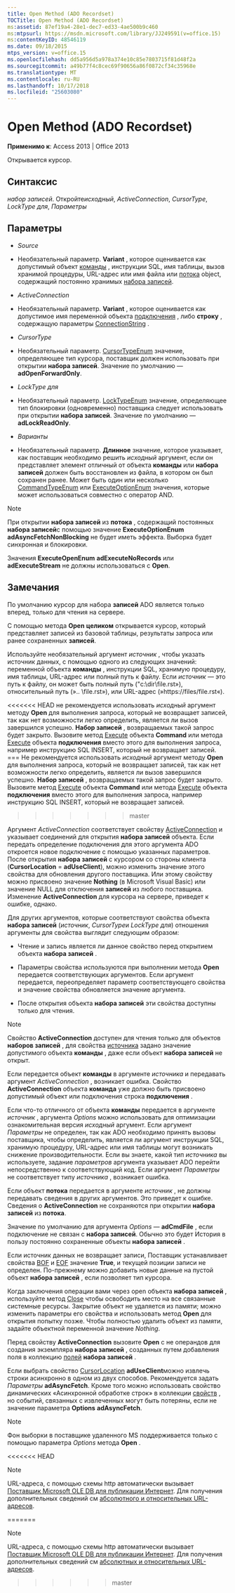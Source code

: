 ```yaml
---
title: Open Method (ADO Recordset)
TOCTitle: Open Method (ADO Recordset)
ms:assetid: 87ef19a4-28e1-dec7-ed33-4ae500b9c460
ms:mtpsurl: https://msdn.microsoft.com/library/JJ249591(v=office.15)
ms:contentKeyID: 48546119
ms.date: 09/18/2015
mtps_version: v=office.15
ms.openlocfilehash: dd5a956d5a978a374e10c85e7803715f81d48f2a
ms.sourcegitcommit: a49b77f4c8cec69f90656a86f0872cf34c35968e
ms.translationtype: MT
ms.contentlocale: ru-RU
ms.lasthandoff: 10/17/2018
ms.locfileid: "25603080"
---
```

# <a name="open-method-ado-recordset"></a>Open Method (ADO Recordset)


**Применимо к**: Access 2013 | Office 2013


Открывается курсор.

## <a name="syntax"></a>Синтаксис

*набор записей*. Откройте*исходный*, *ActiveConnection*, *CursorType*, *LockType для*, *Параметры*

## <a name="parameters"></a>Параметры

  - *Source*

  - Необязательный параметр. **Variant** , которое оценивается как допустимый объект [команды](command-object-ado.md) , инструкции SQL, имя таблицы, вызов хранимой процедуры, URL-адрес или имя файла или [потока](stream-object-ado.md) object, содержащий постоянно хранимых [набора записей](recordset-object-ado.md).

  - *ActiveConnection*

  - Необязательный параметр. **Variant** , которое оценивается как допустимое имя переменной объекта [подключения](connection-object-ado.md) , либо **строку** , содержащую параметры [ConnectionString](connectionstring-property-ado.md) .

  - *CursorType*

  - Необязательный параметр. [CursorTypeEnum](cursortypeenum.md) значение, определяющее тип курсора, поставщик должен использовать при открытии **набора записей**. Значение по умолчанию — **adOpenForwardOnly**.

  - *LockType для*

  - Необязательный параметр. [LockTypeEnum](locktypeenum.md) значение, определяющее тип блокировки (одновременно) поставщика следует использовать при открытии **набора записей**. Значение по умолчанию — **adLockReadOnly**.

  - *Варианты*

  - Необязательный параметр. **Длинное** значение, которое указывает, как поставщик необходимо решить *исходный* аргумент, если он представляет элемент отличный от объекта **команды** или **набора записей** должен быть восстановлен из файла, в котором он был сохранен ранее. Может быть один или несколько [CommandTypeEnum](commandtypeenum.md) или [ExecuteOptionEnum](executeoptionenum.md) значения, которые может использоваться совместно с оператор AND.


> [!NOTE]
> <P>При открытии <STRONG>набора записей</STRONG> из <STRONG>потока</STRONG> , содержащий постоянных <STRONG>набора записей</STRONG>с помощью значение <STRONG>ExecuteOptionEnum</STRONG> <STRONG>adAsyncFetchNonBlocking</STRONG> не будет иметь эффекта. Выборка будет синхронная и блокировки.</P>



Значения **ExecuteOpenEnum** **adExecuteNoRecords** или **adExecuteStream** не должны использоваться с **Open**.

## <a name="remarks"></a>Замечания

По умолчанию курсор для набора **записей** ADO является только вперед, только для чтения на сервере.

С помощью метода **Open** **целиком** открывается курсор, который представляет записей из базовой таблицы, результаты запроса или ранее сохраненных **записей**.

Используйте необязательный аргумент *источник* , чтобы указать источник данных, с помощью одного из следующих значений: переменной объекта **команды** , инструкции SQL, хранимую процедуру, имя таблицы, URL-адрес или полный путь к файлу. Если *источник* — это путь к файлу, он может быть полный путь ("c:\\dir\\file.rst»), относительный путь (».. \\file.rst»), или URL-адрес (»https://files/file.rst«).

<<<<<<< HEAD не рекомендуется использовать *исходный* аргумент методу **Open** для выполнения запроса, который не возвращает записей, так как нет возможности легко определить, является ли вызов завершился успешно. **Набор записей** , возвращаемых такой запрос будет закрыто. Вызовите метод [Execute](https://msdn.microsoft.com/library/jj248785\(v=office.15\)) объекта **Command** или метода [Execute](https://msdn.microsoft.com/library/jj249832\(v=office.15\)) объекта **подключения** вместо этого для выполнения запроса, например инструкцию SQL INSERT, который не возвращает записей.
=== Не рекомендуется использовать *исходный* аргумент методу **Open** для выполнения запроса, который не возвращает записей, так как нет возможности легко определить, является ли вызов завершился успешно. **Набор записей** , возвращаемых такой запрос будет закрыто. Вызовите метод [Execute](https://docs.microsoft.com/office/vba/access/concepts/miscellaneous/execute-method-ado-command) объекта **Command** или метода [Execute](https://msdn.microsoft.com/library/jj249832\(v=office.15\)) объекта **подключения** вместо этого для выполнения запроса, например инструкцию SQL INSERT, который не возвращает записей.
>>>>>>> master

Аргумент *ActiveConnection* соответствует свойству [ActiveConnection](activeconnection-property-ado.md) и указывает соединений для открытия **набора записей** объекта. Если передать определение подключения для этого аргумента ADO откроется новое подключение с помощью указанных параметров. После открытия **набора записей** с курсором со стороны клиента (**CursorLocation** = **adUseClient**), можно изменить значение этого свойства для обновления другого поставщика. Или этому свойству можно присвоено значение **Nothing** (в Microsoft Visual Basic) или значение NULL для отключения **записей** из любого поставщика. Изменение **ActiveConnection** для курсора на сервере, приведет к ошибке, однако.

Для других аргументов, которые соответствуют свойства объекта **набора записей** (*источник*, *CursorType*и *LockType для*) отношения аргументы для свойства выглядит следующим образом:

  - Чтение и запись является ли данное свойство перед открытием объекта **набора записей** .

  - Параметры свойства используются при выполнении метода **Open** передается соответствующих аргументов. Если аргумент передается, переопределяет параметр соответствующего свойства и значение свойства обновляется значение аргумента.

  - После открытия объекта **набора записей** эти свойства доступны только для чтения.


> [!NOTE]
> <P>Свойство <STRONG>ActiveConnection</STRONG> доступен для чтения только для объектов <STRONG>наборов записей</STRONG> , для свойства <A href="source-property-ado-recordset.md">источника</A> задано значение допустимого объекта <STRONG>команды</STRONG> , даже если объект <STRONG>набора записей</STRONG> не открыт.</P>



Если передается объект **команды** в аргументе *источника* и передавать аргумент *ActiveConnection* , возникает ошибка. Свойство **ActiveConnection** объекта **команда** уже должно быть присвоено допустимый объект или подключения строка **подключения** .

Если что-то отличного от объекта **команды** передается в аргументе *источник* , аргумента *Options* можно использовать для оптимизации ознакомительная версия *исходный* аргумент. Если аргумент *Параметры* не определен, так как ADO необходимо принять вызовы поставщика, чтобы определить, является ли аргумент инструкции SQL, хранимую процедуру, URL-адрес или имя таблицы могут возникать снижение производительности. Если вы знаете, какой тип *источника* вы используете, задание *параметров* аргумента указывает ADO перейти непосредственно к соответствующий код. Если аргумент *Параметры* не соответствует типу *источника* , возникает ошибка.

Если объект **потока** передается в аргументе *источник* , не должны передавать сведения в других аргументов. Это приведет к ошибке. Сведения о **ActiveConnection** не сохраняются при открытии **набора записей** из **потока**.

Значение по умолчанию для аргумента *Options* — **adCmdFile** , если подключение не связан с **набора записей**. Обычно это будет История в пользу постоянно сохраненные объекты **набора записей** .

Если источник данных не возвращает записи, Поставщик устанавливает свойства [BOF](bof-eof-properties-ado.md) и [EOF](bof-eof-properties-ado.md) значение **True**, и текущей позиции записи не определен. По-прежнему можно добавить новые данные на пустой объект **набора записей** , если позволяет тип курсора.

Когда заключения операции вами через open объекта **набора записей** , используйте метод [Close](close-method-ado.md) чтобы освободить место на все связанные системные ресурсы. Закрытие объект не удаляется из памяти; можно изменить параметры его свойства и использовать метод **Open** для открытия попытку позже. Чтобы полностью удалить объект из памяти, задайте объектной переменной значение *Nothing*.

Перед свойству **ActiveConnection** вызовите **Open** с не операндов для создания экземпляра **набора записей** , созданных путем добавления поля в коллекцию [полей](fields-collection-ado.md) **набора записей** .

Если выбрать свойство [CursorLocation](cursorlocation-property-ado.md) **adUseClient**можно извлечь строки асинхронно в одном из двух способов. Рекомендуется задать *Параметры* **adAsyncFetch**. Кроме того можно использовать свойство динамических «Асинхронной обработке строк» в коллекции [свойств](properties-collection-ado.md) , но событий, связанных с извлеченных могут быть потеряны, если не значение параметра **Options** **adAsyncFetch**.


> [!NOTE]
> <P>Фон выборки в поставщике удаленного MS поддерживается только с помощью параметра <EM>Options</EM> метода <STRONG>Open</STRONG> .</P>


<<<<<<< HEAD


> [!NOTE]
> <P>URL-адреса, с помощью схемы http автоматически вызывает <A href="microsoft-ole-db-provider-for-internet-publishing.md">Поставщик Microsoft OLE DB для публикации Интернет</A>. Для получения дополнительных сведений см <A href="absolute-and-relative-urls.md">абсолютного и относительных URL-адресов</A>.</P>
=======
> [!NOTE]
> URL-адреса, с помощью схемы http автоматически вызывает [Поставщик Microsoft OLE DB для публикации Интернет](microsoft-ole-db-provider-for-internet-publishing.md). Для получения дополнительных сведений см [абсолютных и относительных URL-адресов](absolute-and-relative-urls.md).
>>>>>>> master


